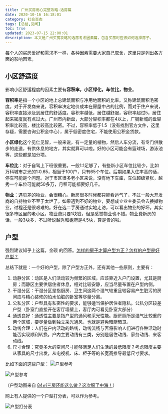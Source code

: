 ```yaml
---
title: 广州买房用心完整攻略-选房篇
date: 2020-10-16 16:18:01
category: 社会百态
tags: [总结,见闻]
toc: true
updated: 2023-07-15 22:00:01
description: 本文是广州买房攻略的选房考虑因素篇，包含买房时应该如何选择房子。
---
```


每个人的买房爱好和需求不一样，各种因素需要大家自己取舍，这里只是列出各方面的影响因素。

## 小区舒适度

影响小区舒适程度的因素主要有**容积率，小区绿化，车位比，物业**。

**容积率**是指一个小区的地上总建筑面积与净用地面积的比率。又称建筑面积毛密度。对于开发商来说，容积率决定地价成本在房屋中占的比例，而对于住户来说，容积率直接涉及到居住的舒适度。容积率越低，居住越舒服，容积率超过5，居住起来密度就有点过大。广州市内新盘，大部分容积率都在4以上，广钢新城的盘容积率比较高，楼比较高比较密。不过，容积率低于1.5（没有找到官方文件，这里存疑，需要咨询公积金中心），属于低密度住宅，不能使用公积金贷款。

**小区绿化**这个见仁见智，一般来说，有一定量的植物，然后人车分流，有专门供散步的走道，有供休息的地方，其实就算可以啦。好的小区可能会有篮球场，游泳池等，这些都是加分项。

**车位比**：对于自驾上下班很重要。一般1:1足够了，有些新小区车位比较少，比如万科城市之光的1:0.65，相当于100户，只有65个车位。后期如果入住率高的话，停车可能是个问题。对于市区很多老小区来说，没有地下车库，车位超级紧张，越秀一个车位可能就50多万，月租可能都要好几千。

**物业**：遇见差的物业，会很糟心。新房很多时候都只能看运气了，不过一般大开发商的自持物业不至于太烂了。如果遇到不好的物业，要想成立业主委员会去换掉物业，过程还是很艰难的。好在选二手房通过实地走访，可以看出物业的好坏。其实很多市区里的老小区，物业费只要1块钱，但是感觉物业也不错。物业费新房的话，一般3块多，不过听说越秀和樾府是4.5块，算是贵的啦。

## 户型

强烈建议知乎上这篇，金硕 的回答。[怎样的房子才算户型方正？怎样的户型是好户型？](https://www.zhihu.com/question/19669880)

总结下就是：一个好的户型，除了户型方正外，还有其他一些原则，主要有：

1. 动静分区：动区是人们活动较为频繁的区域，应该靠近入户门设置，尤其是厨房；而静区主要供居住者休息，相对比较安静，应当尽量布置在户型内侧。
2. 干湿分区：干湿分区是指厨房、卫生间这两个湿气较重且较容易产生脏污的房间应与精心装修的怕水怕脏的卧室等尽量分离。
3. 公私分区：户型具有私密性的要求，能够适当保护居住者隐私。公私分区较差户型（卧室门直接开在客厅墙壁上，客厅内可看见卧室大部分）
4. 通透良好：通透性主要是指户型的通风和采光性能。厨房厕所是湿气比较重的两个区域，要尽量做到独立采光通风，也就是避免暗厨暗卫。
5. 动线合理：人们在户内活动的路线，动线流畅与否将影响人们进行各种活动时能否实现顺利转换。户内主要动线有三类，分别是居住动线、家务动线、来客动线。
6. 尺寸合理：究竟多大的空间尺寸能够满足人们生活的最低限度？考虑限度主要从家具的尺寸出发，从电视机、床、柜子等的长宽高推导最低尺寸要求。

比如下面的这些户型：
![户型参考](https://slefboot-1251736664.cos.ap-beijing.myqcloud.com/20230715_gz_house_think_good.gif)

![户型参考](https://slefboot-1251736664.cos.ap-beijing.myqcloud.com/20230715_gz_house_think_good.gif)

（户型动图来自  [84㎡三房还能这么做？这次服了中海！](https://mp.weixin.qq.com/s/aM0AGaRhvQLh66BRC8OGag)）

网上有人提供的一个户型打分表，可以作为参考。

![户型打分表](https://slefboot-1251736664.cos.ap-beijing.myqcloud.com/20230715_gz_house_think_1.png)
